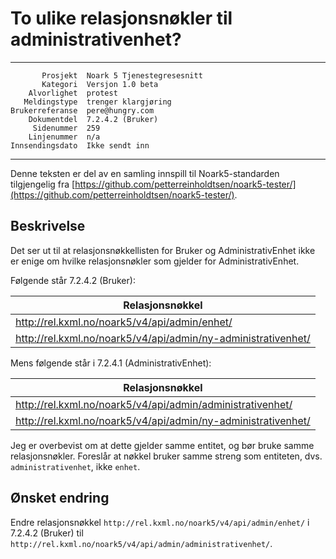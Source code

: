 To ulike relasjonsnøkler til administrativenhet?
================================================

 ------------------  ---------------------------------
           Prosjekt  Noark 5 Tjenestegresesnitt
           Kategori  Versjon 1.0 beta
        Alvorlighet  protest
       Meldingstype  trenger klargjøring
    Brukerreferanse  pere@hungry.com
        Dokumentdel  7.2.4.2 (Bruker)
         Sidenummer  259
        Linjenummer  n/a
    Innsendingsdato  Ikke sendt inn
 ------------------  ---------------------------------

Denne teksten er del av en samling innspill til Noark5-standarden
tilgjengelig fra
[https://github.com/petterreinholdtsen/noark5-tester/](https://github.com/petterreinholdtsen/noark5-tester/).

Beskrivelse
-----------

Det ser ut til at relasjonsnøkkellisten for Bruker og
AdministrativEnhet ikke er enige om hvilke relasjonsnøkler som gjelder
for AdministrativEnhet.

Følgende står 7.2.4.2 (Bruker):

| **Relasjonsnøkkel**                                                               |
| --------------------------------------------------------------------------------- |
| http://rel.kxml.no/noark5/v4/api/admin/enhet/                                     |
| http://rel.kxml.no/noark5/v4/api/admin/ny-administrativenhet/                     |

Mens følgende står i 7.2.4.1 (AdministrativEnhet):

| **Relasjonsnøkkel**                                                               |
| --------------------------------------------------------------------------------- |
| http://rel.kxml.no/noark5/v4/api/admin/administrativenhet/                        |
| http://rel.kxml.no/noark5/v4/api/admin/ny-administrativenhet/                     |

Jeg er overbevist om at dette gjelder samme entitet, og bør bruke
samme relasjonsnøkler.  Foreslår at nøkkel bruker samme streng som
entiteten, dvs. `administrativenhet`, ikke `enhet`.

Ønsket endring
--------------

Endre relasjonsnøkkel `http://rel.kxml.no/noark5/v4/api/admin/enhet/` i
7.2.4.2 (Bruker) til
`http://rel.kxml.no/noark5/v4/api/admin/administrativenhet/`.
